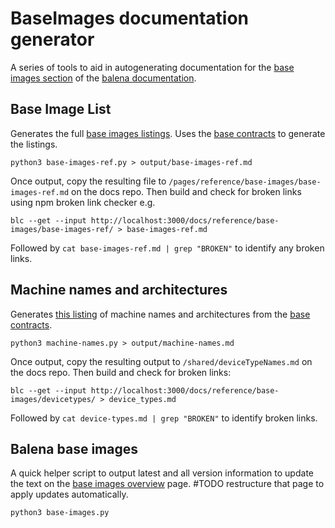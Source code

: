 # BaseImages documentation generator

A series of tools to aid in autogenerating documentation for the [base images section](https://www.balena.io/docs/reference/base-images/base-images/) of the [balena documentation](https://www.balena.io/docs/).

## Base Image List

Generates the full [base images listings](https://www.balena.io/docs/reference/base-images/base-images-ref/). Uses the [base contracts](https://github.com/balena-io/contracts) to generate the listings.

```shell
python3 base-images-ref.py > output/base-images-ref.md
```

Once output, copy the resulting file to `/pages/reference/base-images/base-images-ref.md` on the docs repo. Then build and check for broken links using npm broken link checker e.g.

```shell
blc --get --input http://localhost:3000/docs/reference/base-images/base-images-ref/ > base-images-ref.md
```

Followed by `cat base-images-ref.md | grep "BROKEN"` to identify any broken links.

## Machine names and architectures

Generates [this listing](https://www.balena.io/docs/reference/base-images/devicetypes/) of machine names and architectures from the [base contracts](https://github.com/balena-io/contracts).

```shell
python3 machine-names.py > output/machine-names.md
```

Once output, copy the resulting output to `/shared/deviceTypeNames.md` on the docs repo. Then build and check for broken links:

```shell
blc --get --input http://localhost:3000/docs/reference/base-images/devicetypes/ > device_types.md
```

Followed by `cat device-types.md | grep "BROKEN"` to identify broken links.

## Balena base images

A quick helper script to output latest and all version information to update the text on the [base images overview](https://www.balena.io/docs/reference/base-images/base-images/) page. #TODO restructure that page to apply updates automatically.

```shell
python3 base-images.py
```
